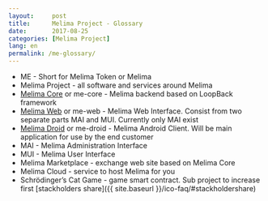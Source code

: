 ```yaml
---
layout:     post
title:      Melima Project - Glossary 
date:       2017-08-25
categories: [Melima Project]
lang: en
permalink: /me-glossary/
---
```


- ME - Short for Melima Token or Melima
- Melima Project - all software and services around Melima
- [Melima Core](https://github.com/Melima-Project/me-core) or me-core - Melima backend based on LoopBack framework
- [Melima Web](https://github.com/Melima-Project/me-web) or me-web - Melima Web Interface. Consist from two separate parts MAI and MUI. Currently only MAI exist
- [Melima Droid](https://github.com/Melima-Project/me-android) or me-droid - Melima Android Client. Will be main application for use by the end customer
- MAI - Melima Administration Interface
- MUI - Melima User Interface
- Melima Marketplace - exchange web site based on Melima Core
- Melima Cloud -  service to host Melima for you
- Schrödinger’s Cat Game - game smart contract. Sub project to increase first [stackholders share]({{ site.baseurl }}/ico-faq/#stackholdershare)













